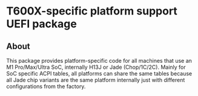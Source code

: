# T600X-specific platform support UEFI package

## About

This package provides platform-specific code for all machines that use an M1 Pro/Max/Ultra SoC, 
internally H13J or Jade (Chop/1C/2C). Mainly for SoC specific ACPI tables, all platforms can share the same tables
because all Jade chip variants are the same platform internally just with different configurations from the factory.